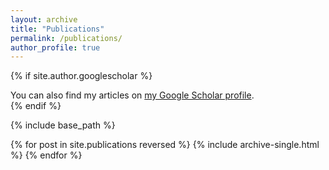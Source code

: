 ```yaml
---
layout: archive
title: "Publications"
permalink: /publications/
author_profile: true
---
```


{% if site.author.googlescholar %}
  <div class="wordwrap">You can also find my articles on <a href="https://scholar.google.com/citations?hl=en&user=i6fMp-wAAAAJ">my Google Scholar profile</a>.</div>
{% endif %}

{% include base_path %}

{% for post in site.publications reversed %}
  {% include archive-single.html %}
{% endfor %}
